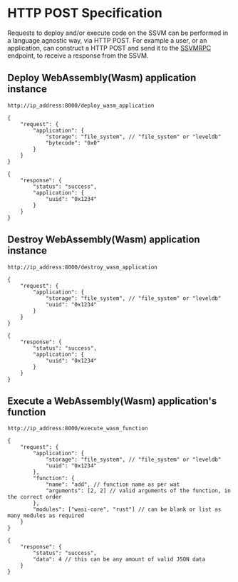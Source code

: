 # HTTP POST Specification

Requests to deploy and/or execute code on the SSVM can be performed in a language agnostic way, via HTTP POST. For example a user, or an application, can construct a HTTP POST and send it to the [SSVMRPC](https://github.com/second-state/SSVMRPC) endpoint, to receive a response from the SSVM.

## Deploy WebAssembly(Wasm) application instance

```
http://ip_address:8000/deploy_wasm_application
```

```
{
	"request": {
		"application": {
			"storage": "file_system", // "file_system" or "leveldb"
			"bytecode": "0x0"
		}
	}
}
```
```
{
	"response": {
		"status": "success",
		"application": {
			"uuid": "0x1234"
		}
	}
}
```
## Destroy WebAssembly(Wasm) application instance

```
http://ip_address:8000/destroy_wasm_application
```

```
{
	"request": {
		"application": {
			"storage": "file_system", // "file_system" or "leveldb"
			"uuid": "0x1234"
		}
	}
}
```
```
{
	"response": {
		"status": "success",
		"application": {
			"uuid": "0x1234"
		}
	}
}
```
## Execute a WebAssembly(Wasm) application's function

```
http://ip_address:8000/execute_wasm_function
```

```
{
	"request": {
		"application": {
			"storage": "file_system", // "file_system" or "leveldb"
			"uuid": "0x1234"
		},
		"function": {
			"name": "add", // function name as per wat
			"arguments": [2, 2] // valid arguments of the function, in the correct order
		},
		"modules": ["wasi-core", "rust"] // can be blank or list as many modules as required
	}
}
```
```
{
	"response": {
		"status": "success",
		"data": 4 // this can be any amount of valid JSON data
	}
}
```
